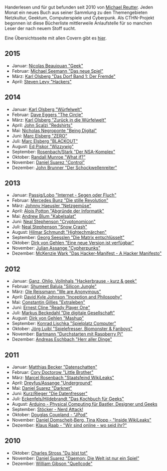 Handerlesen und für gut befunden seit 2010 von [Michael Reutter](https://twitter.com/mezzomix22). Jeden Monat ein
neues Buch aus seiner Sammlung zu den Themengebieten Netzkultur, Geektum,
Computerspiele und Cyberpunk. Als CTHN-Projekt begonnen ist diese Bücherliste
mittlerweile Anlaufstelle für so manchen Leser der nach neuem Stoff sucht.

Eine Übersichtsseite mit allen Covern gibt es [hier](https://buchdesmonats.gridbag.net/).


## 2015

* Januar: [Nicolas Beaujouan "Geek"](http://www.lovelybooks.de/autor/Nicolas-Beaujouan/Geek-1116762710-t/)
* Februar: [Michael Seemann "Das neue Spiel"](http://www.lovelybooks.de/autor/Michael-Seemann/Das-neue-Spiel-1106924192-t/)
* März: [Karl Olsberg "Das Dorf Band 1: Der Fremde"](http://www.lovelybooks.de/autor/Karl-Olsberg/Das-Dorf-Band-1-Der-Fremde-1130986058-t/)
* April: [Steven Levy "Hackers"](http://www.lovelybooks.de/autor/Steven-Levy/Hackers-384682145-w/)

## 2014

* Januar: [Karl Olsberg "Würfelwelt"](http://www.lovelybooks.de/autor/Karl-Olsberg/Würfelwelt-Ein-Minecraft-Roman-1054644236-t/)
* Februar: [Dave Eggers "The Circle"](http://www.lovelybooks.de/autor/Dave-Eggers/The-Circle-1054838179-t/)
* März: [Karl Olsberg "Zurück in die Würfelwelt"](http://www.lovelybooks.de/autor/Karl-Olsberg/Zurück-in-die-Würfelwelt-Ein-Minecraft-Roman-1083709423-t/)
* April: [John Scalzi "Redshirts"](http://www.lovelybooks.de/autor/John-Scalzi/Redshirts-Roman-1080431773-w/)
* Mai: [Nicholas Negroponte "Being Digital"](http://www.lovelybooks.de/autor/Nicholas-Negroponte/Being-Digital-254487215-w/)
* Juni: [Marc Elsberg "ZERO"](http://www.lovelybooks.de/autor/Marc-Elsberg/ZERO-Sie-wissen-was-du-tust-1072286884-w/)
* Juli: [Marc Elsberg "BLACKOUT"](http://www.lovelybooks.de/autor/Marc-Elsberg/BLACKOUT-Morgen-ist-es-zu-sp%C3%A4t-801811611-w/)
* August: [Ed Piskor "Wizzywig"](http://www.lovelybooks.de/autor/Ed-Piskor/Wizzywig-1069042585-t/)
* September: [Rosenbach/Stark "Der NSA-Komplex"](http://www.lovelybooks.de/autor/Marcel-Rosenbach/Der-NSA-Komplex-Edward-Snowden-und-der-Weg-in-die-totale-%C3%9Cberwachung-1089051151-t/)
* Oktober: [Randall Munroe "What if?"](http://www.lovelybooks.de/autor/Randall-Munroe/What-if-Was-w%C3%A4re-wenn-Wirklich-wissenschaftliche-Antworten-auf-absurde-hypothetische-Fragen-1110788589-t/)
* November: [Daniel Suarez "Control"](http://www.lovelybooks.de/autor/Daniel-Suarez/Control-1112506491-w/)
* Dezember: [John Brunner "Der Schockwellenreiter"](http://www.lovelybooks.de/autor/John-Brunner/Der-Schockwellenreiter-143365230-w/)


## 2013

* Januar: [Passig/Lobo "Internet - Segen oder Fluch"](http://www.lovelybooks.de/autor/Kathrin-Passig/Internet-Segen-oder-Fluch-989584306-w/)
* Februar: [Mercedes Bunz "Die stille Revolution"](http://www.lovelybooks.de/autor/Mercedes-Bunz/Die-stille-Revolution-992377364-w/)
* März: [Johnny Haeusler "Netzgemüse"](http://www.lovelybooks.de/autor/Johnny-Haeusler/Netzgemüse-952337506-w/)
* April: [Alois Potton "Abgründe der Informatik"](http://www.lovelybooks.de/autor/Alois-Potton/Abgrunde-der-Informatik-723381327-t/)
* Mai: [Andrew Blum "Kabelsalat"](http://www.lovelybooks.de/autor/Andrew-Blum/Kabelsalat-952358745-w/)
* Juni: [Neal Stephenson "Cryptonomicon"](http://www.lovelybooks.de/autor/Neal-Stephenson/Cryptonomicon-41092438-w/)
* Juli: [Neal Stephenson "Snow Crash"](http://www.lovelybooks.de/autor/Neal-Stephenson/Snow-Crash-41288882-w/)
* August: [Hilmar Schmundt "Hightechmärchen"](http://www.lovelybooks.de/autor/Hilmar-Schmundt/Hightechmärchen-Die-schönsten-Mythen-aus-dem-Morgen-Land-1054591283-t/)
* September: [Georg Seesslen "Die Matrix entschlüsselt"](http://www.lovelybooks.de/autor/Georg-Seeßlen/Die-Matrix-entschlüsselt-143092240-w/)
* Oktober: [Dirk von Gehlen "Eine neue Version ist verfügbar"](http://www.lovelybooks.de/autor/Dirk-von-Gehlen/Eine-neue-Version-ist-verf%C3%BCgbar-Update-1042916407-t/)
* November: [Julian Assange "Cypherpunks"](http://www.lovelybooks.de/autor/Julian-Assange/Cypherpunks-1019474597-t/)
* Dezember: [McKenzie Wark "Das Hacker-Manifest - A Hacker Manifesto"](http://www.lovelybooks.de/autor/McKenzie-Wark/Das-Hacker-Manifest-A-Hacker-Manifesto-145081610-w/)


## 2012

* Januar: [Ganz, Ohlig, Vollnhals "Hackerbrause - kurz & geek"](http://www.lovelybooks.de/autor/Ganz/Hackerbrause-kurz-geek-836913255-w/)
* Februar: [Shumeet Baluja "Silicon Jungle"](http://www.lovelybooks.de/autor/Shumeet-Baluja/Silicon-Jungle-748741291-w/)
* März: [Ole Reissmann "We are Anonymous"](http://www.lovelybooks.de/autor/Ole-Reissmann/We-are-Anonymous-906289132-w/)
* April: [David Kyle Johnson "Inception and Philosophy"](http://www.lovelybooks.de/autor/David-Kyle-Johnson/Inception-and-Philosophy-716401793-w/)
* Mai: [Constantin Gillies "Extraleben"](http://www.lovelybooks.de/autor/Constantin-Gillies/Extraleben-145091940-w/)
* Juni: [Ernest Cline "Ready Player One"](http://www.lovelybooks.de/autor/Ernest-Cline/Ready-Player-One-885602889-w/)
* Juli: [Markus Beckedahl "Die digitale Gesellschaft"](http://www.lovelybooks.de/autor/Markus-Beckedahl/Die-digitale-Gesellschaft-950641212-w/)
* August: [Dirk von Gehlen "Mashup"](http://www.lovelybooks.de/autor/Dirk-von-Gehlen/Mashup-950293232-w/)
* September: [Konrad Lischka "Spielplatz Computer"](http://www.lovelybooks.de/autor/Konrad-Lischka/Spielplatz-Computer-142819380-w/)
* Oktober: [Jörg Luibl "Spielefresser, Biomonster & Fanboys"](http://www.lovelybooks.de/autor/Jörg-Luibl/Spielefresser-Biomonster-Fanboys-143311130-w/)
* November: [Bartmann "Durchstarten mit Raspberry Pi"](http://www.lovelybooks.de/autor/Erik-Bartmann/Durchstarten-mit-Raspberry-Pi-974816231-w/)
* Dezember: [Andreas Eschbach "Herr aller Dinge"](http://www.lovelybooks.de/autor/Andreas-Eschbach/Herr-aller-Dinge-613185498-w/)

## 2011

* Januar: [Matthias Becker "Datenschatten"](http://www.lovelybooks.de/autor/Matthias-Becker/Datenschatten-375551986-w/)
* Februar: [Cory Doctorow "Little Brother"](http://www.lovelybooks.de/autor/Cory-Doctorow/Little-Brother-224419413-w/)
* März: [Marcel Rosenbach "Staatsfeind WikiLeaks"](http://www.lovelybooks.de/autor/Marcel-Rosenbach/Staatsfeind-WikiLeaks-Wie-eine-Gruppe-von-Netzaktivisten-die-mächtigsten-Nationen-der-Welt-herausfordert-Ein-SPIEGEL-Buch-498953500-w/)
* April: [Dreyfus/Assange "Underground"](http://www.lovelybooks.de/autor/Suelette-Dreyfus/Underground-Die-Geschichte-der-frühen-Hacker-Elite-Tatsachenroman-562945888-w/)
* Mai: [Daniel Suarez "Darknet"](http://www.lovelybooks.de/autor/Daniel-Suarez/DARKNET-593966808-w/)
* Juni: [Kurz/Rieger "Die Datenfresser"](http://www.lovelybooks.de/autor/Constanze-Kurz/Die-Datenfresser-Wie-Internetfirmen-und-Staat-sich-unsere-persönlichen-Daten-einverleiben-und-wie-wir-die-Kontrolle-darüber-zurückerlangen-588023257-w/)
* Juli: [Eckenfels/Hildebrandt "Das Kochbuch für Geeks"](http://www.lovelybooks.de/autor/Petra-Hildebrandt/Das-Kochbuch-für-Geeks-145346990-w/)
* August: [Arduino - Physical Computing für Bastler, Designer und Geeks](http://www.lovelybooks.de/autor/Manuel-Odendahl/Arduino-Physical-Computing-f%C3%BCr-Bastler-Designer-und-Geeks-404199108-w/)
* September: [Stöcker - Nerd Attack!](http://www.lovelybooks.de/autor/Christian-Stöcker/Nerd-Attack-739587097-w/)
* Oktober: [Douglas Coupland - "JPod"](http://www.lovelybooks.de/autor/Douglas-Coupland/JPod-63433499-w/)
* November: [Daniel Domscheit-Berg, Tina Klopp - "Inside WikiLeaks"](http://www.lovelybooks.de/autor/Daniel-Domscheit--Berg-/Inside-WikiLeaks-532707880-w/)
* Dezember: [Klaus Raab - "Wir sind online - wo seid ihr?"](http://www.lovelybooks.de/autor/Klaus-Raab/Wir-sind-online-wo-seid-ihr-589478484-w/)

## 2010

* Oktober: [Charles Stross "Du bist tot"](http://www.lovelybooks.de/autor/Charles-Stross/Du-bist-tot-313822071-w/)
* November: [Daniel Suarez "Daemon: Die Welt ist nur ein Spiel"](http://www.lovelybooks.de/autor/Daniel-Suarez/Daemon-Die-Welt-ist-nur-ein-Spiel-238972300-w/)
* Dezember: [William Gibson "Quellcode"](http://www.lovelybooks.de/autor/William-Gibson/Quellcode-137242490-w/)
